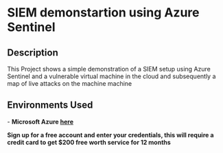 <h1>SIEM demonstartion using Azure Sentinel</h1>


<h2>Description</h2>
This Project shows a simple demonstration of a SIEM setup using Azure Sentinel and a vulnerable virtual machine in the cloud and subsequently a map of live attacks on the machine machine
<br />

<h2>Environments Used </h2>
- <b>Microsoft Azure <a href="https://azure.microsoft.com/en-us/free/">here</a> </b>

<b>Sign up for a free account and enter your credentials, this will require a credit card to get $200 free worth service for 12 months </b>



<!--
 ```diff
- text in red
+ text in green
! text in orange
# text in gray
@@ text in purple (and bold)@@
```
--!>
